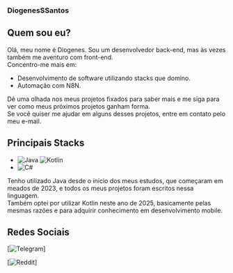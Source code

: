 ### DiogenesSSantos

## Quem sou eu?

Olá, meu nome é Diogenes. Sou um desenvolvedor back-end, mas às vezes também me aventuro com front-end.  
Concentro-me mais em:
- Desenvolvimento de software utilizando stacks que domino.
- Automação com N8N.

Dê uma olhada nos meus projetos fixados para saber mais e me siga para ver como meus próximos projetos ganham forma.  
Se você quiser me ajudar em alguns desses projetos, entre em contato pelo meu e-mail.

## Principais Stacks

- ![Java](https://img.shields.io/badge/Java-ED8B00?style=for-the-badge&logo=openjdk&logoColor=white) ![Kotlin](https://img.shields.io/badge/Kotlin-7F52FF?style=for-the-badge&logo=Kotlin&logoColor=white)
- ![C#](https://img.shields.io/badge/C%23-663399?style=for-the-badge&logo=csharp&logoColor=white)
  
Tenho utilizado Java desde o início dos meus estudos, que começaram em meados de 2023, e todos os meus projetos foram escritos nessa linguagem.  
Também optei por utilizar Kotlin neste ano de 2025, basicamente pelas mesmas razões e para adquirir conhecimento em desenvolvimento mobile.

## Redes Sociais
[![Telegram](https://img.shields.io/badge/Telegram-000?style=for-the-badge&logo=telegram&logoColor=2CA5E0)]

[![Reddit](https://img.shields.io/badge/Reddit-000?style=for-the-badge&logo=reddit&logoColor=FF4500)]
